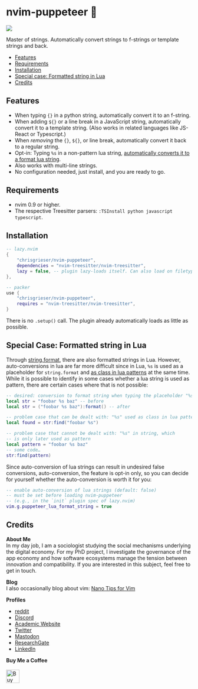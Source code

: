 <!-- LTeX: enabled=false -->
# nvim-puppeteer 🎎
<!-- LTeX: enabled=true -->
<a href="https://dotfyle.com/plugins/chrisgrieser/nvim-puppeteer"><img src="https://dotfyle.com/plugins/chrisgrieser/nvim-puppeteer/shield" /></a>

Master of strings. Automatically convert strings to f-strings or template strings and back.

<!-- toc -->

- [Features](#features)
- [Requirements](#requirements)
- [Installation](#installation)
- [Special case: Formatted string in Lua](#special-case-formatted-string-in-lua)
- [Credits](#credits)

<!-- tocstop -->

## Features
- When typing `{}` in a python string, automatically convert it to an f-string.
- When adding `${}` or a line break in a JavaScript string, automatically convert it to a template string. (Also works in related languages like JS-React or Typescript.)
- When *removing* the `{}`, `${}`, or line break, automatically convert it back to a regular string.
- Opt-in: Typing `%s` in a non-pattern lua string, [automatically converts it to a format lua string](#special-case-formatted-string-in-lua).
- Also works with multi-line strings.
- No configuration needed, just install, and you are ready to go.

## Requirements
- nvim 0.9 or higher.
- The respective Treesitter parsers: `:TSInstall python javascript typescript`.

## Installation

```lua
-- lazy.nvim
{ 
	"chrisgrieser/nvim-puppeteer",
	dependencies = "nvim-treesitter/nvim-treesitter",
	lazy = false, -- plugin lazy-loads itself. Can also load on filetypes.
},

-- packer
use {
	"chrisgrieser/nvim-puppeteer",
	requires = "nvim-treesitter/nvim-treesitter",
}
```

There is no `.setup()` call. The plugin already automatically loads as little as possible.

## Special Case: Formatted string in Lua
Through [string.format](https://www.lua.org/manual/5.4/manual.html#pdf-string.format), there are also formatted strings in Lua. However, auto-conversions in lua are far more difficult since in Lua, `%s` is used as a placeholder for `string.format` and [as class in lua patterns](https://www.lua.org/manual/5.4/manual.html#6.4.1) at the same time. While it is possible to identify in some cases whether a lua string is used as pattern, there are certain cases where that is not possible:

```lua
-- desired: conversion to format string when typing the placeholder "%s"
local str = "foobar %s baz" -- before
local str = ("foobar %s baz"):format() -- after

-- problem case that can be dealt with: "%s" used as class in lua pattern
local found = str:find("foobar %s")

-- problem case that cannot be dealt with: "%s" in string, which
-- is only later used as pattern
local pattern = "foobar %s baz"
-- some code…
str:find(pattern)
```

Since auto-conversion of lua strings can result in undesired false conversions, auto-conversion, the feature is opt-in only, so you can decide for yourself whether the auto-conversion is worth it for you:

```lua
-- enable auto-conversion of lua strings (default: false)
-- must be set before loading nvim-puppeteer
-- (e.g., in the `init` plugin spec of lazy.nvim)
vim.g.puppeteer_lua_format_string = true
```

## Credits
<!-- vale Google.FirstPerson = NO -->
__About Me__  
In my day job, I am a sociologist studying the social mechanisms underlying the digital economy. For my PhD project, I investigate the governance of the app economy and how software ecosystems manage the tension between innovation and compatibility. If you are interested in this subject, feel free to get in touch.

__Blog__  
I also occasionally blog about vim: [Nano Tips for Vim](https://nanotipsforvim.prose.sh)

__Profiles__  
- [reddit](https://www.reddit.com/user/pseudometapseudo)
- [Discord](https://discordapp.com/users/462774483044794368/)
- [Academic Website](https://chris-grieser.de/)
- [Twitter](https://twitter.com/pseudo_meta)
- [Mastodon](https://pkm.social/@pseudometa)
- [ResearchGate](https://www.researchgate.net/profile/Christopher-Grieser)
- [LinkedIn](https://www.linkedin.com/in/christopher-grieser-ba693b17a/)

__Buy Me a Coffee__  
<br>
<a href='https://ko-fi.com/Y8Y86SQ91' target='_blank'><img height='36' style='border:0px;height:36px;' src='https://cdn.ko-fi.com/cdn/kofi1.png?v=3' border='0' alt='Buy Me a Coffee at ko-fi.com' /></a>
